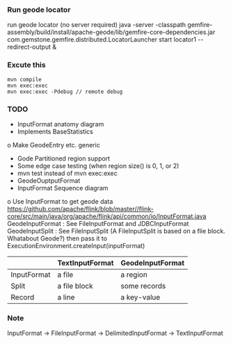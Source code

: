 ### Run geode locator
run geode locator (no server required)
java -server -classpath gemfire-assembly/build/install/apache-geode/lib/gemfire-core-dependencies.jar com.gemstone.gemfire.distributed.LocatorLauncher start locator1 --redirect-output  &



### Excute this
```
mvn compile
mvn exec:exec
mvn exec:exec -Pdebug // remote debug
```

### TODO
- InputFormat anatomy diagram
- Implements BaseStatistics

o Make GeodeEntry etc. generic
- Gode Partitioned region support
- Some edge case testing (when region size() is 0, 1, or 2)
- mvn test instead of mvn exec:exec
- GeodeOuptputFormat
- InputFormat Sequence diagram

o Use InputFormat to get geode data
	https://github.com/apache/flink/blob/master//flink-core/src/main/java/org/apache/flink/api/common/io/InputFormat.java
    GeodeInputFormat : See FileInputFormat and JDBCInputFormat
	GeodeInputSplit : See FileInputSplit (A FileInputSplit is based on a flie block. Whatabout Geode?)
	then pass it to ExecutionEnvironment.createInput(inputFormat) 

|             | TextInputFormat | GeodeInputFormat |
|-------------|-----------------|------------------|
| InputFormat | a file          | a region         |
| Split       | a file block    | some records     |
| Record      | a line          | a key-value      |


### Note
InputFormat
-> FileInputFormat
   -> DelimitedInputFormat
      -> TextInputFormat


